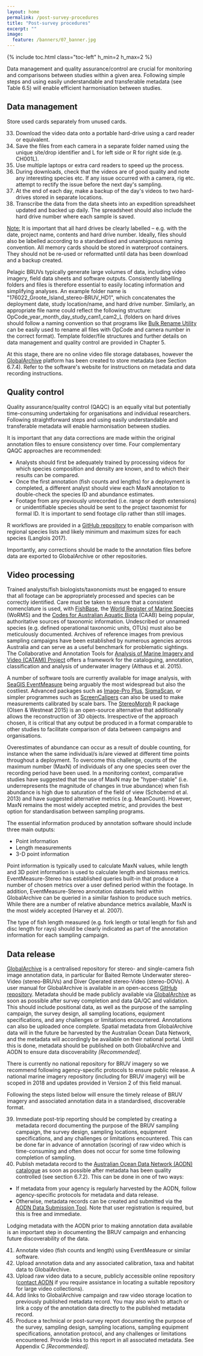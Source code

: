 ```yaml
---
layout: home
permalink: /post-survey-procedures
title: "Post-survey procedures"
excerpt: ""
image:
  feature: /banners/07_banner.jpg
---
```

{% include toc.html class="toc-left" h_min=2 h_max=2 %}

Data management and quality assurance/control are crucial for monitoring and comparisons between studies within a given area. Following simple steps and using easily understandable and transferable metadata (see Table 6.5) will enable efficient harmonisation between studies. 


## Data management

Store used cards separately from unused cards.



33. Download the video data onto a portable hard-drive using a card reader or equivalent. 
34. Save the files from each camera in a separate folder named using the unique site/drop identifier and L for left side or R for right side (e.g. CH001L). 
35. Use multiple laptops or extra card readers to speed up the process.
36. During downloads, check that the videos are of good quality and note any interesting species etc. If any issue occurred with a camera, rig etc. attempt to rectify the issue before the next day's sampling.
37. At the end of each day, make a backup of the day's videos to two hard-drives stored in separate locations. 
38. Transcribe the data from the data sheets into an expedition spreadsheet updated and backed up daily. The spreadsheet should also include the hard drive number where each sample is saved.

<span style="text-decoration:underline;">Note:</span> It is important that all hard drives be clearly labelled – e.g. with the date, project name, contents and hard drive number. Ideally, files should also be labelled according to a standardised and unambiguous naming convention. All memory cards should be stored in waterproof containers. They should not be re-used or reformatted until data has been download and a backup created.

Pelagic BRUVs typically generate large volumes of data, including video imagery, field data sheets and software outputs. Consistently labelling folders and files is therefore essential to easily locating information and simplifying analyses. An example folder name is "176022_Groote_Island_stereo-BRUV_HD1", which concatenates the deployment date, study location/name, and hard drive number. Similarly, an appropriate file name could reflect the following structure:  OpCode_year_month_day_study_cam1_cam2_L (folders on hard drives should follow a naming convention so that programs like [Bulk Rename Utility](http://www.bulkrenameutility.co.uk/Download.php) can be easily used to rename all files with OpCode and camera number in the correct format). Template folder/file structures and further details on data management and quality control are provided in Chapter 5.

At this stage, there are no online video file storage databases, however the [GlobalArchive](http://globalarchive.org/) platform has been created to store metadata (see Section 6.7.4). Refer to the software's website for instructions on metadata and data recording instructions.


## Quality control

Quality assurance/quality control (QAQC) is an equally vital but potentially time-consuming undertaking for organisations and individual researchers. Following straightforward steps and using easily understandable and transferable metadata will enable harmonisation between studies.

It is important that any data corrections are made within the original annotation files to ensure consistency over time. Four complementary QAQC approaches are recommended:



*   Analysts should first be adequately trained by processing videos for which species composition and density are known, and to which their results can be compared.
*   Once the first annotation (fish counts and lengths) for a deployment is completed, a different analyst should view each MaxN annotation to double-check the species ID and abundance estimates.
*   Footage from any previously unrecorded (i.e. range or depth extensions) or unidentifiable species should be sent to the project taxonomist for formal ID. It is important to send footage clip rather than still images.

R workflows are provided in a [GitHub repository](https://github.com/TimLanglois/Stereo-or-mono-video-annotation-workflows) to enable comparison with regional species lists and likely minimum and maximum sizes for each species (Langlois 2017).

Importantly, any corrections should be made to the annotation files before data are exported to GlobalArchive or other repositories.


## Video processing

Trained analysts/fish biologists/taxonomists must be engaged to ensure that all footage can be appropriately processed and species can be correctly identified. Care must be taken to ensure that a consistent nomenclature is used, with [FishBase](http://www.fishbase.org/search.php), the [World Register of Marine Species](http://www.marinespecies.org/) (WoRMS) and the [Codes for Australian Aquatic Biota](https://www.cmar.csiro.au/caab/) (CAAB) being popular, authoritative sources of taxonomic information. Undescribed or unnamed species (e.g. defined operational taxonomic units, OTUs) must also be meticulously documented. Archives of reference images from previous sampling campaigns have been established by numerous agencies across Australia and can serve as a useful benchmark for problematic sightings. The Collaborative and Annotation Tools for [Analysis of Marine Imagery and Video (CATAMI) Project](http://catami.org) offers a framework for the cataloguing, annotation, classification and analysis of underwater imagery (Althaus et al. 2015).

A number of software tools are currently available for image analysis, with [SeaGIS EventMeasure](https://www.seagis.com.au/event.html) being arguably the most widespread but also the costliest. Advanced packages such as [Image-Pro Plus](http://www.mediacy.com/imageproplus), [SigmaScan](http://www.sigmaplot.co.uk/products/sigmascan/sigmascan.php), or simpler programmes such as [ScreenCalipers](http://www.iconico.com/caliper/) can also be used to make measurements calibrated by scale bars. The [StereoMorph](https://cran.r-project.org/package=StereoMorph) R package (Olsen & Westneat 2015) is an open-source alternative that additionally allows the reconstruction of 3D objects. Irrespective of the approach chosen, it is critical that any output be produced in a format comparable to other studies to facilitate comparison of data between campaigns and organisations.

Overestimates of abundance can occur as a result of double counting, for instance when the same individual/s is/are viewed at different time points throughout a deployment. To overcome this challenge, counts of the maximum number (MaxN) of individuals of any one species seen over the recording period have been used. In a monitoring context, comparative studies have suggested that the use of MaxN may be "hyper-stable" (i.e. underrepresents the magnitude of changes in true abundance) when fish abundance is high due to saturation of the field of view (Schobernd et al. 2013) and have suggested alternative metrics (e.g. MeanCount). However, MaxN remains the most widely accepted metric, and provides the best option for standardisation between sampling programs.

The essential information produced by annotation software should include three main outputs:



*   Point information
*   Length measurements
*   3-D point information

Point information is typically used to calculate MaxN values, while length and 3D point information is used to calculate length and biomass metrics. EventMeasure-Stereo has established queries built-in that produce a number of chosen metrics over a user defined period within the footage. In addition, EventMeasure-Stereo annotation datasets held within GlobalArchive can be queried in a similar fashion to produce such metrics. While there are a number of relative abundance metrics available, MaxN is the most widely accepted (Harvey et al. 2007).

The type of fish length measured (e.g. fork length or total length for fish and disc length for rays) should be clearly indicated as part of the annotation information for each sampling campaign.


## Data release

[GlobalArchive](http://www.globalarchive.org) is a centralised repository for stereo- and single-camera fish image annotation data, in particular for Baited Remote Underwater stereo-Video (stereo-BRUVs) and Diver Operated stereo-Video (stereo-DOVs). A user manual for GlobalArchive is available in an open-access [GitHub repository](https://github.com/TimLanglois/GlobalArchive). Metadata should be made publicly available via [GlobalArchive](http://globalarchive.org/) as soon as possible after survey completion and data QA/QC and validation. This should include positional data, as well as the purpose of the sampling campaign, the survey design, all sampling locations, equipment specifications, and any challenges or limitations encountered. Annotations can also be uploaded once complete. Spatial metadata from GlobalArchive data will in the future be harvested by the Australian Ocean Data Network, and the metadata will accordingly be available on their national portal. Until this is done, metadata should be published on both GlobalArchive and AODN to ensure data discoverability _[Recommended]_.

There is currently no national repository for BRUV imagery so we recommend following agency-specific protocols to ensure public release. A national marine imagery repository (including for BRUV imagery) will be scoped in 2018 and updates provided in Version 2 of this field manual.

Following the steps listed below will ensure the timely release of BRUV imagery and associated annotation data in a standardised, discoverable format.



39. Immediate post-trip reporting should be completed by creating a metadata record documenting the purpose of the BRUV sampling campaign, the survey design, sampling locations, equipment specifications, and any challenges or limitations encountered. This can be done far in advance of annotation (scoring) of raw video which is time-consuming and often does not occur for some time following completion of sampling.
40. Publish metadata record to the [Australian Ocean Data Network (AODN) catalogue](http://catalogue.aodn.org.au/geonetwork/srv/eng/main.home) as soon as possible after metadata has been quality controlled (see section 6.7.2). This can be done in one of two ways:
*   If metadata from your agency is regularly harvested by the AODN, follow agency-specific protocols for metadata and data release. 
*   Otherwise, metadata records can be created and submitted via the [AODN Data Submission Tool](https://metadataentry.aodn.org.au/submit). Note that user registration is required, but this is free and immediate.

Lodging metadata with the AODN prior to making annotation data available is an important step in documenting the BRUV campaign and enhancing future discoverability of the data.

41. Annotate video (fish counts and length) using EventMeasure or similar software.
42. Upload annotation data and any associated calibration, taxa and habitat data to GlobalArchive.
43. Upload raw video data to a secure, publicly accessible online repository ([contact AODN](mailto:info@aodn.org.au) if you require assistance in locating a suitable repository for large video collections).
44. Add links to GlobalArchive campaign and raw video storage location to previously published metadata record. You may also wish to attach or link a copy of the annotation data directly to the published metadata record.
45. Produce a technical or post-survey report documenting the purpose of the survey, sampling design, sampling locations, sampling equipment specifications, annotation protocol, and any challenges or limitations encountered. Provide links to this report in all associated metadata. See Appendix C _[Recommended]._

